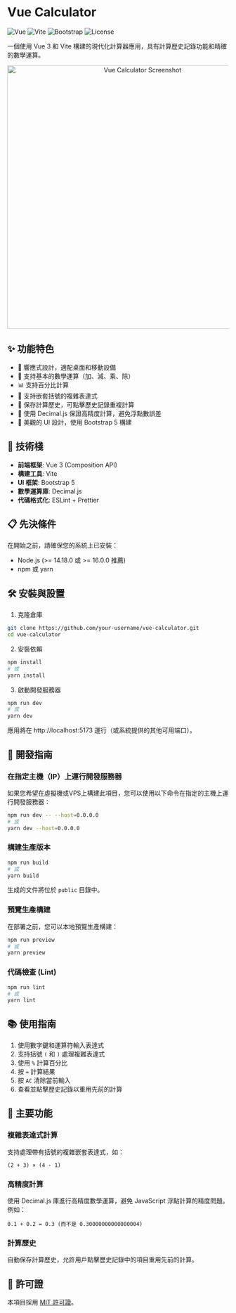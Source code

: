 # Vue Calculator

![Vue](https://img.shields.io/badge/Vue.js-3.2-4FC08D?style=flat&logo=vue.js&logoColor=white)
![Vite](https://img.shields.io/badge/Vite-4.3-646CFF?style=flat&logo=vite&logoColor=white)
![Bootstrap](https://img.shields.io/badge/Bootstrap-5.1-7952B3?style=flat&logo=bootstrap&logoColor=white)
![License](https://img.shields.io/badge/License-MIT-blue.svg)

一個使用 Vue 3 和 Vite 構建的現代化計算器應用，具有計算歷史記錄功能和精確的數學運算。

<p align="center">
  <img src="https://via.placeholder.com/600x400?text=Vue+Calculator" alt="Vue Calculator Screenshot" width="600">
</p>

## ✨ 功能特色

- 📱 響應式設計，適配桌面和移動設備
- 🧮 支持基本的數學運算（加、減、乘、除）
- 📊 支持百分比計算
- 🔄 支持嵌套括號的複雜表達式
- 📝 保存計算歷史，可點擊歷史記錄重複計算
- 🔢 使用 Decimal.js 保證高精度計算，避免浮點數誤差
- 🎨 美觀的 UI 設計，使用 Bootstrap 5 構建

## 🚀 技術棧

- **前端框架**: Vue 3 (Composition API)
- **構建工具**: Vite
- **UI 框架**: Bootstrap 5
- **數學運算庫**: Decimal.js
- **代碼格式化**: ESLint + Prettier

## 📋 先決條件

在開始之前，請確保您的系統上已安裝：

- Node.js (>= 14.18.0 或 >= 16.0.0 推薦)
- npm 或 yarn

## 🛠️ 安裝與設置

1. 克隆倉庫

```bash
git clone https://github.com/your-username/vue-calculator.git
cd vue-calculator
```

2. 安裝依賴

```bash
npm install
# 或
yarn install
```

3. 啟動開發服務器

```bash
npm run dev
# 或
yarn dev
```

應用將在 http://localhost:5173 運行（或系統提供的其他可用端口）。

## 🔧 開發指南

### 在指定主機（IP）上運行開發服務器

如果您希望在虛擬機或VPS上構建此項目，您可以使用以下命令在指定的主機上運行開發服務器：

```bash
npm run dev -- --host=0.0.0.0
# 或
yarn dev --host=0.0.0.0
```

### 構建生產版本

```bash
npm run build
# 或
yarn build
```

生成的文件將位於 `public` 目錄中。

### 預覽生產構建

在部署之前，您可以本地預覽生產構建：

```bash
npm run preview
# 或
yarn preview
```

### 代碼檢查 (Lint)

```bash
npm run lint
# 或
yarn lint
```

## 📚 使用指南

1. 使用數字鍵和運算符輸入表達式
2. 支持括號 `(` 和 `)` 處理複雜表達式
3. 使用 `%` 計算百分比
4. 按 `=` 計算結果
5. 按 `AC` 清除當前輸入
6. 查看並點擊歷史記錄以重用先前的計算

## 🧩 主要功能

### 複雜表達式計算

支持處理帶有括號的複雜嵌套表達式，如：
```
(2 + 3) × (4 - 1)
```

### 高精度計算

使用 Decimal.js 庫進行高精度數學運算，避免 JavaScript 浮點計算的精度問題。例如：
```
0.1 + 0.2 = 0.3 (而不是 0.30000000000000004)
```

### 計算歷史

自動保存計算歷史，允許用戶點擊歷史記錄中的項目重用先前的計算。

## 📜 許可證

本項目採用 [MIT 許可證](LICENSE)。

